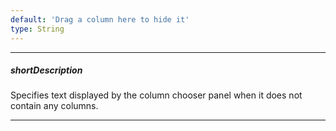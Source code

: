 ```yaml
---
default: 'Drag a column here to hide it'
type: String
---
```

---
##### shortDescription
Specifies text displayed by the column chooser panel when it does not contain any columns.

---
